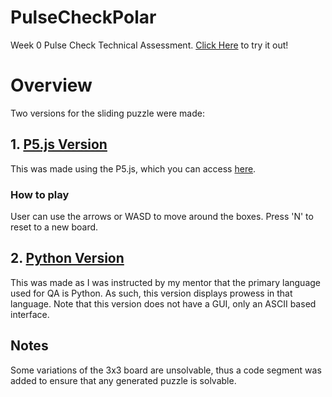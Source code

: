 # PulseCheckPolar
Week 0 Pulse Check Technical Assessment.
[Click Here](https://editor.p5js.org/BasselOmari/full/Y_k4jqAqJ) to try it out!

# Overview
Two versions for the sliding puzzle were made:
## 1. [P5.js Version](https://editor.p5js.org/BasselOmari/sketches/Y_k4jqAqJ)
This was made using the P5.js, which you can access [here](https://editor.p5js.org/BasselOmari/full/Y_k4jqAqJ).
### How to play
User can use the arrows or WASD to move around the boxes. Press 'N' to reset to a new board.

## 2. [Python Version](https://github.com/BaselOmari/PulseCheckPolar/blob/main/SlidingPuzzlePython.py)

This was made as I was instructed by my mentor that the primary language used for QA is Python. As such, this version displays prowess in that language. Note that this version does not have a GUI, only an ASCII based interface.



## Notes
Some variations of the 3x3 board are unsolvable, thus a code segment was added to ensure that any generated puzzle is solvable.
